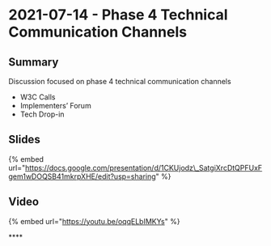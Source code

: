 # 2021-07-14 - Phase 4 Technical Communication Channels

## **Summary**

Discussion focused on phase 4 technical communication channels

* W3C Calls
* Implementers’ Forum
* Tech Drop-in

## **Slides**

{% embed url="https://docs.google.com/presentation/d/1CKUjodz\_SatgiXrcDtQPFUxFgem1wDOQSB41mkrpXHE/edit?usp=sharing" %}

## **Video**

{% embed url="https://youtu.be/oqqELbIMKYs" %}

\*\*\*\*

